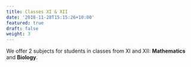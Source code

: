 ```yaml
---
title: Classes XI & XII
date: '2018-11-28T15:15:26+10:00'
featured: true
draft: false
weight: 3
---
```

We offer 2 subjects for students in classes from XI and XII: **Mathematics** and **Biology**.
